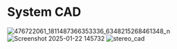 # System CAD
![476722061_1811487366353336_6348215268461348_n](https://github.com/user-attachments/assets/18983a13-3793-4abb-a50e-9000ceab3499)
![Screenshot 2025-01-22 145732](https://github.com/user-attachments/assets/e9ca7055-9720-4882-82d8-84879c3ee4b7)
![stereo_cad](https://github.com/user-attachments/assets/a75e1da3-226d-49e2-9d50-8ea6af3d4e67)
